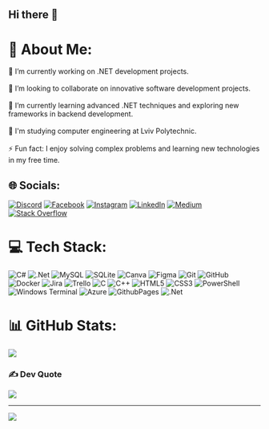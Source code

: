 ## Hi there 👋

# 💫 About Me:
🔭 I’m currently working on .NET development projects.<br><br>👯 I’m looking to collaborate on innovative software development projects.<br><br>🌱 I’m currently learning advanced .NET techniques and exploring new frameworks in backend development.<br><br>💬 I'm studying computer engineering at Lviv Polytechnic.<br><br>⚡ Fun fact: I enjoy solving complex problems and learning new technologies in my free time.


## 🌐 Socials:
[![Discord](https://img.shields.io/badge/Discord-%237289DA.svg?logo=discord&logoColor=white)](https://discord.com/users/443451653610405889) [![Facebook](https://img.shields.io/badge/Facebook-%231877F2.svg?logo=Facebook&logoColor=white)](https://www.facebook.com/Oleksandr2378/) [![Instagram](https://img.shields.io/badge/Instagram-%23E4405F.svg?logo=Instagram&logoColor=white)](https://www.instagram.com/shevchuk2378/) [![LinkedIn](https://img.shields.io/badge/LinkedIn-%230077B5.svg?logo=linkedin&logoColor=white)](https://www.linkedin.com/in/oleksandr-shevchuk-816a99277/) [![Medium](https://img.shields.io/badge/Medium-12100E?logo=medium&logoColor=white)](https://medium.com/@oleksander.shevchuk222) [![Stack Overflow](https://img.shields.io/badge/-Stackoverflow-FE7A16?logo=stack-overflow&logoColor=white)](https://stackoverflow.com/users/21073690) 

# 💻 Tech Stack:
![C#](https://img.shields.io/badge/c%23-%23239120.svg?style=for-the-badge&logo=csharp&logoColor=white) ![.Net](https://img.shields.io/badge/.NET-5C2D91?style=for-the-badge&logo=.net&logoColor=white) ![MySQL](https://img.shields.io/badge/mysql-4479A1.svg?style=for-the-badge&logo=mysql&logoColor=white) ![SQLite](https://img.shields.io/badge/sqlite-%2307405e.svg?style=for-the-badge&logo=sqlite&logoColor=white) ![Canva](https://img.shields.io/badge/Canva-%2300C4CC.svg?style=for-the-badge&logo=Canva&logoColor=white) ![Figma](https://img.shields.io/badge/figma-%23F24E1E.svg?style=for-the-badge&logo=figma&logoColor=white) ![Git](https://img.shields.io/badge/git-%23F05033.svg?style=for-the-badge&logo=git&logoColor=white) ![GitHub](https://img.shields.io/badge/github-%23121011.svg?style=for-the-badge&logo=github&logoColor=white) ![Docker](https://img.shields.io/badge/docker-%230db7ed.svg?style=for-the-badge&logo=docker&logoColor=white) ![Jira](https://img.shields.io/badge/jira-%230A0FFF.svg?style=for-the-badge&logo=jira&logoColor=white) ![Trello](https://img.shields.io/badge/Trello-%23026AA7.svg?style=for-the-badge&logo=Trello&logoColor=white) ![C](https://img.shields.io/badge/c-%2300599C.svg?style=for-the-badge&logo=c&logoColor=white) ![C++](https://img.shields.io/badge/c++-%2300599C.svg?style=for-the-badge&logo=c%2B%2B&logoColor=white) ![HTML5](https://img.shields.io/badge/html5-%23E34F26.svg?style=for-the-badge&logo=html5&logoColor=white) ![CSS3](https://img.shields.io/badge/css3-%231572B6.svg?style=for-the-badge&logo=css3&logoColor=white) ![PowerShell](https://img.shields.io/badge/PowerShell-%235391FE.svg?style=for-the-badge&logo=powershell&logoColor=white) ![Windows Terminal](https://img.shields.io/badge/Windows%20Terminal-%234D4D4D.svg?style=for-the-badge&logo=windows-terminal&logoColor=white) ![Azure](https://img.shields.io/badge/azure-%230072C6.svg?style=for-the-badge&logo=microsoftazure&logoColor=white) ![GithubPages](https://img.shields.io/badge/github%20pages-121013?style=for-the-badge&logo=github&logoColor=white) ![.Net](https://img.shields.io/badge/.NET-5C2D91?style=for-the-badge&logo=.net&logoColor=white)
# 📊 GitHub Stats:
![](https://github-readme-streak-stats.herokuapp.com/?user=oleksanderShevchuk&theme=dark&hide_border=false)<br/>

### ✍️ Dev Quote
![](https://quotes-github-readme.vercel.app/api?type=horizontal&theme=dark)

---
[![](https://visitcount.itsvg.in/api?id=oleksanderShevchuk&icon=0&color=0)](https://visitcount.itsvg.in)

<!-- Proudly created with GPRM ( https://gprm.itsvg.in ) -->
